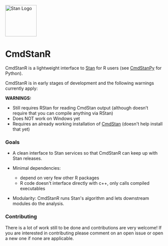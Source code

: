 [<img src="https://raw.githubusercontent.com/stan-dev/logos/master/logo_tm.png" width=100 alt="Stan Logo"/>](https://mc-stan.org)

# CmdStanR 

<!-- badges: start -->

<!-- [![Travis build status](https://travis-ci.org/jgabry/cmdstanr.svg?branch=master)](https://travis-ci.org/jgabry/cmdstanr) -->

<!-- badges: end -->

CmdStanR is a lightweight interface to [Stan](https://mc-stan.org) for R users
(see [CmdStanPy](https://github.com/stan-dev/cmdstanpy) for Python).

CmdStanR is in early stages of development and the following warnings currently apply:

**WARNINGS:**

* Still requires RStan for reading CmdStan output (although doesn’t require that you can compile anything via RStan)
* Does NOT work on Windows yet
* Requires an already working installation of [CmdStan](https://github.com/stan-dev/cmdstan) (doesn't help install that yet) 

### Goals

* A clean interface to Stan services so that CmdStanR can keep up with Stan
releases.

* Minimal dependencies:
  - depend on very few other R packages
  - R code doesn't interface directly with c++, only calls compiled executables 
      
* Modularity: CmdStanR runs Stan's algorithm and lets downstream modules do the
analysis.


### Contributing 

There is a lot of work still to be done and contributions are very welcome! 
If you are interested in contributing please comment on an open issue
or open a new one if none are applicable.  
